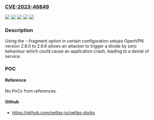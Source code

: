 ### [CVE-2023-46849](https://cve.mitre.org/cgi-bin/cvename.cgi?name=CVE-2023-46849)
![](https://img.shields.io/static/v1?label=Product&message=Access%20Server&color=blue)
![](https://img.shields.io/static/v1?label=Product&message=OpenVPN%202%20(Community)&color=blue)
![](https://img.shields.io/static/v1?label=Version&message=2.11.0%3C%3D%202.11.3%20&color=brighgreen)
![](https://img.shields.io/static/v1?label=Version&message=2.6.0%3C%3D%202.6.6%20&color=brighgreen)
![](https://img.shields.io/static/v1?label=Vulnerability&message=CWE-369%20Divide%20By%20Zero&color=brighgreen)

### Description

Using the --fragment option in certain configuration setups OpenVPN version 2.6.0 to 2.6.6 allows an attacker to trigger a divide by zero behaviour which could cause an application crash, leading to a denial of service.

### POC

#### Reference
No PoCs from references.

#### Github
- https://github.com/netlas-io/netlas-dorks

